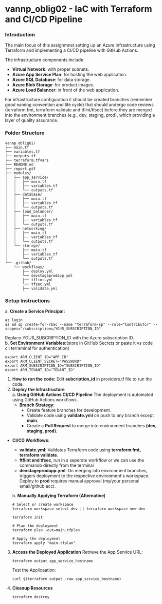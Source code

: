# vannp_oblig02 - IaC with Terraform and CI/CD Pipeline

### Introduction
The main focus of this assignmnet setting up an Azure infrastructure using Terraform and implementing a CI/CD pipeline with GitHub Actions. 

The infrastructure components include:
- **Virtual Network**: with proper subnets.
- **Azure App Service Plan**: for hosting the web application.
- **Azure SQL Database**: for data storage.
- **Azure Blob Storage**: for product images.
- **Azure Load Balancer**: in front of the web application.

For infrastructure configuration it should be created branches (remember good naming convention and life cycle) that should undergo code reviews (terraform fmt, terraform validate and tflint/tfsec) before they are merged into the environment branches (e.g., dev, staging, prod), which providing a layer of quality assurance.

### Folder Structure
```plaintext
vannp_oblig02/
├── main.tf
├── variables.tf
├── outputs.tf
├── terraform.tfvars
├── README.md
├── report.pdf
├── modules/
│   ├── app_service/
│   │   ├── main.tf
│   │   ├── variables.tf
│   │   └── outputs.tf
│   ├── database/
│   │   ├── main.tf
│   │   ├── variables.tf
│   │   └── outputs.tf
│   ├── load_balancer/
│   │   ├── main.tf
│   │   ├── variables.tf
│   │   └── outputs.tf
│   ├── networking/
│   │   ├── main.tf
│   │   ├── variables.tf
│   │   └── outputs.tf
│   └── storage/
│       ├── main.tf
│       ├── variables.tf
│       └── outputs.tf
└── .github/
    └── workflows/
        ├── deploy.yml
        └── devstageprodapp.yml
        ├── tflint.yml
        └── tfsec.yml
        ├── validate.yml
```


### Setup Instructions

   a. **Create a Service Principal:**
   ```
   az login
   az ad sp create-for-rbac --name "terraform-sp" --role="Contributor" --scopes="/subscriptions/YOUR_SUBSCRIPTION_ID"
   ```
   Replace YOUR_SUBCRIPTION_ID with the Azure subscription ID. <br>
   b. **Set Environment Variables:**(store in GitHub Secrets or paste it vs code cli terraminal for authentication)
   ```
   export ARM_CLIENT_ID="APP_ID"
   export ARM_CLIENT_SECRET="PASSWORD"
   export ARM_SUBSCRIPTION_ID="SUBSCRIPTION_ID"
   export ARM_TENANT_ID="TENANT_ID"
   ```
1. **How to run the code:** Edit **subcription_id** in providers.tf file to run the code.
2. **Deploy the Infrastructure** <br>
   a. **Using GitHub Actions CI/CD Pipeline**
   The deployment is automated using GitHub Actions workflows.<br>
   - **Branch Strategy:** <br>
     - Create feature branches for development. <br>
     - Validate code using **validate.yml** on push to any branch except **main**. <br>
     - Create a **Pull Request** to merge into environment branches **(dev, staging, prod)**.<br>
  - **CI/CD Workflows:** <br>
    - **validate.yml**: Validates Terraform code using **terraform fmt, terraform validate**.
    - **ftflint and tfsec**, run in a seperate workflow or we can use the commando directly from the terminal
    - **devstageprodapp.yml**: On merging into environment branches, triggers deployment to the respective environment's workspace. Deploy to **prod** requires manual approval (my/your personal email/github acc).<br>

    b. **Manually Applying Terraform (Alternative)**
      ```
      # Select or create workspace
      terraform workspace select dev || terraform workspace new dev
      
      terraform init
      
      # Plan the deployment
      terraform plan -out=main.tfplan
      
      # Apply the deployment
      terraform apply "main.tfplan"
      ```
3. **Access the Deployed Application**
   Retrieve the App Service URL:
   ```
   terraform output app_service_hostname
   ```
   Test the Applicaation:
   ```
   curl $(terraform output -raw app_service_hostname)
   ```
4. **Cleanup Resources**
   ```
   terraform destroy
   ```


